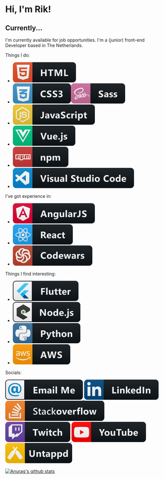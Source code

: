 # Hi, I'm Rik!

## Currently...

I'm currently available for job opportunities. I'm a (junior) front-end Developer based in The Netherlands.

Things I do:
* <img src="/svg/dev/languages/html.svg" alt="HTML5" />
* <img src="/svg/dev/languages/css3.svg" alt="CSS3" /><img src="/svg/dev/languages/sass.svg" alt="SASS" />
* <img src="/svg/dev/languages/js.svg" alt="JS" />
* <img src="/svg/dev/frameworks/vue.svg" alt="Vue" />
* <img src="/svg/dev/services/npm.svg" alt="NPM" />
* <img src="/svg/dev/tools/visualstudio_code.svg" alt="VS Code" />

I've got experience in:
* <img src="/svg/dev/frameworks/angular.svg" alt="Angular" />
* <img src="/svg/dev/frameworks/react.svg" alt="React" />
* <img src="/svg/dev/services/codewars.svg" alt="Codewars" />

Things I find interesting:
* <img src="/svg/dev/frameworks/flutter.svg" alt="Flutter" />
* <img src="/svg/dev/frameworks/nodejs_larger.svg" alt="Node.js" />
* <img src="/svg/dev/languages/python.svg" alt="Python" />
* <img src="/svg/dev/services/aws.svg" alt="AWS" />

<!-- Follow my blogposts on dev.to:
<a href="#" target="_blank">
    <img src="/svg/blogs/devto.svg" alt="ddev.to" />
</a> -->

Socials:

<a href="#" target="_blank">
    <img src="/svg/social/email_me.svg" alt="e-mail" />
</a>
<a href="https://www.linkedin.com/in/rik-lamers-9332a8a9/" target="_blank">
    <img src="/svg/social/linkedin.svg" alt="LinkedIn" />
</a>

<a href="#" target="_blank">
    <img src="/svg/social/stackoverflow.svg" alt="StackOverflow" />
</a>
<a href="#" target="_blank">
    <img src="/svg/streaming/twitch.svg" alt="Twitch" />
</a>

<a href="#" target="_blank">
    <img src="/svg/streaming/youtube.svg" alt="YouTube" />
</a>
<a href="#" target="_blank">
    <img src="/svg/social/untappd.svg" alt="untappd" />
</a>

[![Anurag's github stats](https://github-readme-stats.vercel.app/api?username=RikLamers)](https://github.com/anuraghazra/github-readme-stats)

<!--
**RikLamers/RikLamers** is a ✨ _special_ ✨ repository because its `README.md` (this file) appears on your GitHub profile.

Here are some ideas to get you started:

- 🔭 I’m currently working on ...
- 🌱 I’m currently learning ...
- 👯 I’m looking to collaborate on ...
- 🤔 I’m looking for help with ...
- 💬 Ask me about ...
- 📫 How to reach me: ...
- 😄 Pronouns: ...
- ⚡ Fun fact: ...
-->
